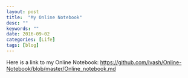 ```yaml
---
layout: post
title:  "My Online Notebook"
desc: ""
keywords: ""
date: 2016-09-02
categories: [Life]
tags: [blog]
---
```


Here is a link to my Online Notebook: https://github.com/lvash/Online-Notebook/blob/master/Online_notebook.md

